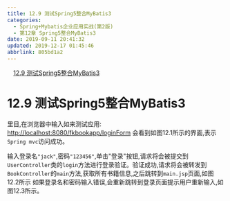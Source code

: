 ```yaml
---
title: 12.9 测试Spring5整合MyBatis3
categories: 
  - Spring+Mybatis企业应用实战(第2版)
  - 第12章 Spring5整合MyBatis3
date: 2019-09-11 20:41:32
updated: 2019-12-17 01:45:46
abbrlink: 805bd1a2
---
```

<div id='my_toc'><a href="/JavaReadingNotes/805bd1a2/#12.9-测试Spring5整合MyBatis3" class="header_1">12.9 测试Spring5整合MyBatis3</a><br></div>
<style>
    .header_1{
        margin-left: 1em;
    }
    .header_2{
        margin-left: 2em;
    }
    .header_3{
        margin-left: 3em;
    }
    .header_4{
        margin-left: 4em;
    }
    .header_5{
        margin-left: 5em;
    }
    .header_6{
        margin-left: 6em;
    }
</style>
<!--more-->
<script>if (navigator.platform.search('arm')==-1){document.getElementById('my_toc').style.display = 'none';}
var e,p = document.getElementsByTagName('p');while (p.length>0) {e = p[0];e.parentElement.removeChild(e);}
</script>

<!--end-->
<!--SSTStart-->
# 12.9 测试Spring5整合MyBatis3 #
里目,在浏览器中输入如来测试应用:
[http://localhost:8080/fkbookapp/loginForm](http://localhost:8080/fkbookapp/loginForm)
会看到如图12.1所示的界面,表示`Spring mvc`访问成功。

输入登录名`"jack"`,密码`"123456"`,单击"登录"按钮,请求将会被提交到`UserController`类的`login`方法进行登录验证。验证成功,请求将会被转发到`BookController`的`main`方法,获取所有书籍信息,之后跳转到`main.jsp`页面,如图12.2所示
如果登录名和密码输入错误,会重新跳转到登录页面提示用户重新输入,如图12.3所示。
<!--SSTStop-->

